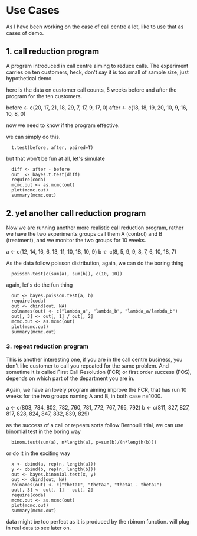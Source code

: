 Use Cases
====================
As I have been working on the case of call centre a lot, like to use that as cases of demo.

## 1. call reduction program
A program introduced in call centre aiming to reduce calls. The experiment carries on ten customers,
heck, don't say it is too small of sample size, just hypothetical demo.

here is the data on customer call counts, 5 weeks before and after the program for the ten customers.

before <- c(20, 17, 21, 18, 29, 7, 17, 9, 17, 0)
after  <- c(18, 18, 19, 20, 10, 9, 16, 10, 8, 0)

now we need to know if the program effective.

we can simply do this.
```
  t.test(before, after, paired=T)
```
but that won't be fun at all, let's simulate
```
  diff <- after - before
  out  <- bayes.t.test(diff)
  require(coda)
  mcmc.out <- as.mcmc(out)
  plot(mcmc.out)
  summary(mcmc.out)
```

## 2. yet another call reduction program
Now we are running another more realistic call reduction program, rather we have the two experiments groups
call them A (control) and B (treatment), and we monitor the two groups for 10 weeks.

a <- c(12, 14, 16, 6, 13, 11, 10, 18, 10,  9)
b <- c(8,  5,  9,  9,  8,  7,  6, 10, 18,  7)

As the data follow poisson distribution, again, we can do the boring thing

```
  poisson.test(c(sum(a), sum(b)), c(10, 10))
```

again, let's do the fun thing
```
  out <- bayes.poisson.test(a, b)
  require(coda)
  out <- cbind(out, NA)
  colnames(out) <- c("lambda_a", "lambda_b", "lambda_a/lambda_b")
  out[, 3] <- out[, 1] / out[, 2]
  mcmc.out <- as.mcmc(out)
  plot(mcmc.out)
  summary(mcmc.out)
```

### 3. repeat reduction program
This is another interesting one, if you are in the call centre business,
you don't like customer to call you repeated for the same problem. And sometime it is called
First Call Resolution (FCR) or first order success (FOS), depends on which part of the department
you are in.

Again, we have an lovely program aiming improve the FCR, that has run 10 weeks for the two groups
naming A and B, in both case n=1000.

a <- c(803, 784, 802, 782, 760, 781, 772, 767, 795, 792)
b <- c(811, 827, 827, 817, 828, 824, 847, 832, 839, 829)

as the success of a call or repeats sorta follow Bernoulli trial, we can use binomial test
in the boring way

```
  binom.test(sum(a), n*length(a), p=sum(b)/(n*length(b)))
```

or do it in the exciting way

```
  x <- cbind(a, rep(n, length(a)))
  y <- cbind(b, rep(n, length(b)))
  out <- bayes.binomial.test(x, y)
  out <- cbind(out, NA)
  colnames(out) <- c("theta1", "theta2", "theta1 - theta2")
  out[, 3] <- out[, 1] - out[, 2]
  require(coda)
  mcmc.out <- as.mcmc(out)
  plot(mcmc.out)
  summary(mcmc.out)
```
data might be too perfect as it is produced by the rbinom function. will plug in real data to see later on.
